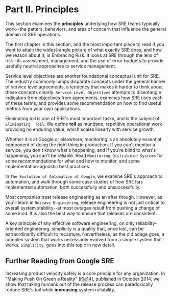 # Part II. Principles

This section examines the **principles** underlying how SRE teams
typically work--the patters, behaviors, and ares of concern that
influence the general domain of SRE operations.

The first chapter in this section, and the most important piece to read if
you want to attain the widest-angle picture of what exactly SRE does,
and how we reason about it, is Embracing Risk. It looks at SRE through
the lens of risk--its assessment, management, and the use of error
budgets to provide usefully neutral approaches to service management.

Service level objectives are another foundational conceptual unit for SRE. The industry commonly lumps disparate concepts under the general banner of service level agreements, a tendency that makes it harder to think about these concepts clearly. `Service Level Objectives` attempts to disentangle indicators from objectives from agreements, examines how SRE uses each of these terms, and provides some recommendation on how to find useful metrics from your own applications. 

Eliminating toil is one of SRE's most important tasks, and is the subject of `Eliminating 
Toil`. We define **toil** as mundane, repetitive operational work providing no enduring value, which scales linearly with service growth.

Whether it is at Google or elsewhere, monitoring is an absolutely essential component of doing the right thing in production. If you can't monitor a service, you don't know what's happening, and if you're blind to what's happening, you can't be reliable. Read `Monitoring Distributed Systems` for some recommendations for what and how to monitor, and some implementation-agnostic best practices.

In `The Evolution of Automation at Google`, we examine SRE's approach to automation, and walk through some case studies of how SRE has implemented automation, both successfully and unsuccessfully.

Most companies treat release engineering as an after though. However, as you'll learn in `Release Engineering`, release engineering is not just critical to overall system stability--at most outages result from pushing a change of some kind. It is also the best way to ensure that releases are consistent.

A key principle of any effective software engineering, on only reliability-oriented engineering, simplicity is a quality that, once lost, can be extraordinarily difficult to recapture. Nevertheless, as the old adage goes, a complex system that works necessarily evolved from a simple system that works. `Simplicity`, goes into this topic in new detail.

## Further Reading from Google SRE

Increasing product velocity safely is a core principle for any organization. In "Making Push On Green a Reality" [[Kle14](https://sre.google/sre-book/bibliography#Kle14)], published in October 2014, we show that taking humans out of the release process can paradoxically reduce SRE's toil while **increasing** system reliability.
